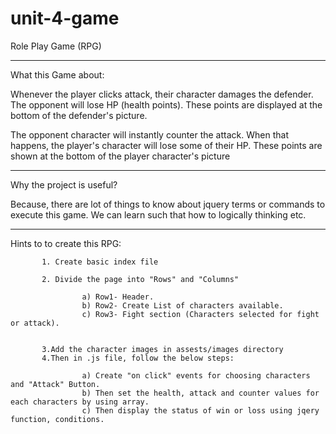 # unit-4-game
Role Play Game (RPG)
______________________
What this Game about:

Whenever the player clicks attack, their character damages the defender. The opponent will lose HP (health points). These points are displayed at the bottom of the defender's picture.

The opponent character will instantly counter the attack. When that happens, the player's character will lose some of their HP. These points are shown at the bottom of the player character's picture
______________________

Why the project is useful?

   Because, there are lot of things to know about jquery terms or commands to execute this game. We can learn such that how to logically thinking etc.
______________________

Hints to to create this RPG:

           1. Create basic index file

           2. Divide the page into "Rows" and "Columns"
                      
                    a) Row1- Header.
                    b) Row2- Create List of characters available.
                    c) Row3- Fight section (Characters selected for fight or attack).


           3.Add the character images in assests/images directory
           4.Then in .js file, follow the below steps:

                    a) Create "on click" events for choosing characters and "Attack" Button.
                    b) Then set the health, attack and counter values for each characters by using array. 
                    c) Then display the status of win or loss using jqery function, conditions. 

